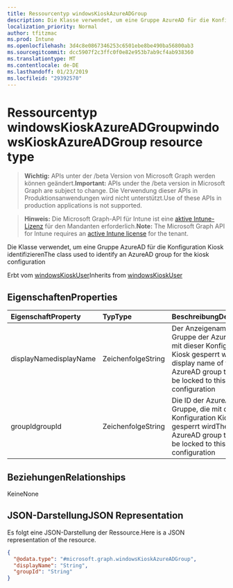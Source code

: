 ```yaml
---
title: Ressourcentyp windowsKioskAzureADGroup
description: Die Klasse verwendet, um eine Gruppe AzureAD für die Konfiguration Kiosk identifizieren
localization_priority: Normal
author: tfitzmac
ms.prod: Intune
ms.openlocfilehash: 3d4c8e0867346253c6501ebe8be490ba56800ab3
ms.sourcegitcommit: dcc5907f2c3ffc0f0e82e953b7ab9cf4ab938360
ms.translationtype: MT
ms.contentlocale: de-DE
ms.lasthandoff: 01/23/2019
ms.locfileid: "29392570"
---
```

# <a name="windowskioskazureadgroup-resource-type"></a><span data-ttu-id="81b10-103">Ressourcentyp windowsKioskAzureADGroup</span><span class="sxs-lookup"><span data-stu-id="81b10-103">windowsKioskAzureADGroup resource type</span></span>

> <span data-ttu-id="81b10-104">**Wichtig:** APIs unter der /beta Version von Microsoft Graph werden können geändert.</span><span class="sxs-lookup"><span data-stu-id="81b10-104">**Important:** APIs under the /beta version in Microsoft Graph are subject to change.</span></span> <span data-ttu-id="81b10-105">Die Verwendung dieser APIs in Produktionsanwendungen wird nicht unterstützt.</span><span class="sxs-lookup"><span data-stu-id="81b10-105">Use of these APIs in production applications is not supported.</span></span>

> <span data-ttu-id="81b10-106">**Hinweis:** Die Microsoft Graph-API für Intune ist eine [aktive Intune-Lizenz](https://go.microsoft.com/fwlink/?linkid=839381) für den Mandanten erforderlich.</span><span class="sxs-lookup"><span data-stu-id="81b10-106">**Note:** The Microsoft Graph API for Intune requires an [active Intune license](https://go.microsoft.com/fwlink/?linkid=839381) for the tenant.</span></span>

<span data-ttu-id="81b10-107">Die Klasse verwendet, um eine Gruppe AzureAD für die Konfiguration Kiosk identifizieren</span><span class="sxs-lookup"><span data-stu-id="81b10-107">The class used to identify an AzureAD group for the kiosk configuration</span></span>


<span data-ttu-id="81b10-108">Erbt vom [windowsKioskUser](../resources/intune-deviceconfig-windowskioskuser.md)</span><span class="sxs-lookup"><span data-stu-id="81b10-108">Inherits from [windowsKioskUser](../resources/intune-deviceconfig-windowskioskuser.md)</span></span>

## <a name="properties"></a><span data-ttu-id="81b10-109">Eigenschaften</span><span class="sxs-lookup"><span data-stu-id="81b10-109">Properties</span></span>
|<span data-ttu-id="81b10-110">Eigenschaft</span><span class="sxs-lookup"><span data-stu-id="81b10-110">Property</span></span>|<span data-ttu-id="81b10-111">Typ</span><span class="sxs-lookup"><span data-stu-id="81b10-111">Type</span></span>|<span data-ttu-id="81b10-112">Beschreibung</span><span class="sxs-lookup"><span data-stu-id="81b10-112">Description</span></span>|
|:---|:---|:---|
|<span data-ttu-id="81b10-113">displayName</span><span class="sxs-lookup"><span data-stu-id="81b10-113">displayName</span></span>|<span data-ttu-id="81b10-114">Zeichenfolge</span><span class="sxs-lookup"><span data-stu-id="81b10-114">String</span></span>|<span data-ttu-id="81b10-115">Der Anzeigename der Gruppe der AzureAD, die mit dieser Konfiguration Kiosk gesperrt wird</span><span class="sxs-lookup"><span data-stu-id="81b10-115">The display name of the AzureAD group that will be locked to this kiosk configuration</span></span>|
|<span data-ttu-id="81b10-116">groupId</span><span class="sxs-lookup"><span data-stu-id="81b10-116">groupId</span></span>|<span data-ttu-id="81b10-117">Zeichenfolge</span><span class="sxs-lookup"><span data-stu-id="81b10-117">String</span></span>|<span data-ttu-id="81b10-118">Die ID der AzureAD Gruppe, die mit dieser Konfiguration Kiosk gesperrt wird</span><span class="sxs-lookup"><span data-stu-id="81b10-118">The ID of the AzureAD group that will be locked to this kiosk configuration</span></span>|

## <a name="relationships"></a><span data-ttu-id="81b10-119">Beziehungen</span><span class="sxs-lookup"><span data-stu-id="81b10-119">Relationships</span></span>
<span data-ttu-id="81b10-120">Keine</span><span class="sxs-lookup"><span data-stu-id="81b10-120">None</span></span>

## <a name="json-representation"></a><span data-ttu-id="81b10-121">JSON-Darstellung</span><span class="sxs-lookup"><span data-stu-id="81b10-121">JSON Representation</span></span>
<span data-ttu-id="81b10-122">Es folgt eine JSON-Darstellung der Ressource.</span><span class="sxs-lookup"><span data-stu-id="81b10-122">Here is a JSON representation of the resource.</span></span>
<!-- {
  "blockType": "resource",
  "@odata.type": "microsoft.graph.windowsKioskAzureADGroup"
}
-->
``` json
{
  "@odata.type": "#microsoft.graph.windowsKioskAzureADGroup",
  "displayName": "String",
  "groupId": "String"
}
```




